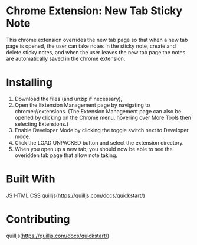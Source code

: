 # Chrome Extension: New Tab Sticky Note
   
This chrome extension overrides the new tab page so that when a new tab page is opened, the user can take notes in the sticky note, create and delete sticky notes, and when the user leaves the new tab page the notes are automatically saved in the chrome extension. 

# Installing
1. Download the files (and unzip if necessary),
2. Open the Extension Management page by navigating to chrome://extensions.
(The Extension Management page can also be opened by clicking on the Chrome menu, hovering  over More Tools then selecting Extensions.)
3. Enable Developer Mode by clicking the toggle switch next to Developer mode.
4. Click the LOAD UNPACKED button and select the extension directory.
5. When you open up a new tab, you should now be able to see the overidden tab page that allow note taking. 

# Built With
JS
HTML
CSS
quilljs(https://quilljs.com/docs/quickstart/)

# Contributing
quilljs(https://quilljs.com/docs/quickstart/)
